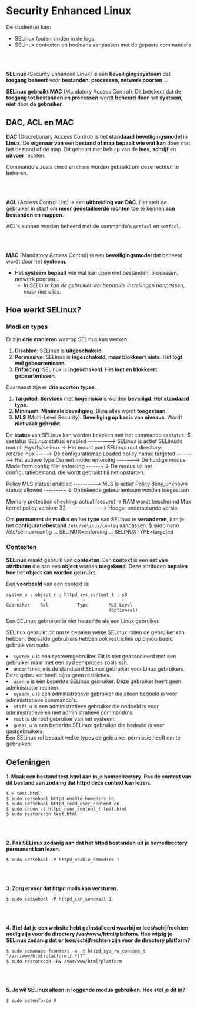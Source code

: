 # Security Enhanced Linux

De student(e) kan:
- SELinux fouten vinden in de logs.
- SELinux contexten en booleans aanpassen met de gepaste commando's

<!-- INVISIBLE CHARACTERS FOR SECTION LINE -->
<format style="underline">
⠀⠀⠀⠀⠀⠀⠀⠀⠀⠀⠀⠀⠀⠀⠀⠀⠀⠀⠀⠀⠀⠀⠀⠀⠀⠀⠀⠀⠀⠀⠀⠀⠀⠀⠀⠀⠀⠀⠀⠀⠀⠀⠀⠀⠀⠀⠀⠀⠀⠀⠀⠀⠀⠀⠀⠀⠀⠀⠀⠀⠀⠀⠀⠀⠀⠀⠀⠀⠀⠀⠀⠀⠀⠀⠀⠀⠀⠀⠀⠀⠀⠀⠀⠀⠀⠀⠀⠀⠀⠀⠀⠀⠀
</format>
<!-- INVISIBLE CHARACTERS FOR SECTION LINE -->

**SELinux** (Security Enhanced Linux) is een **beveiligingssysteem** dat **toegang beheert** voor **bestanden, processen, 
netwerk poorten...**

**SELinux gebruikt MAC** (Mandatory Access Control). Dit betekent dat de **toegang tot bestanden en processen**
wordt **beheerd door** het **systeem**, **niet** door **de gebruiker**.

## DAC, ACL en MAC

**DAC** (Discretionary Access Control) is het **standaard beveiligingsmodel** in **Linux**. De **eigenaar van** een **bestand of map**
**bepaalt wie wat kan** doen met het bestand of de map. Dit gebeurt met behulp van de **lees**, **schrijf** en **uitvoer** rechten.

Commando's zoals `chmod` en `chown` worden gebruikt om deze rechten te beheren.

<!-- INVISIBLE CHARACTERS FOR SECTION LINE -->
<format style="underline">
⠀⠀⠀⠀⠀⠀⠀⠀⠀⠀⠀⠀⠀⠀⠀⠀⠀⠀⠀⠀⠀⠀⠀⠀⠀⠀⠀⠀⠀⠀⠀⠀⠀⠀⠀⠀⠀⠀⠀⠀⠀⠀⠀⠀⠀⠀⠀⠀⠀⠀⠀⠀⠀⠀⠀⠀⠀⠀⠀⠀⠀⠀⠀⠀⠀⠀⠀⠀⠀⠀⠀⠀⠀⠀⠀⠀⠀⠀⠀⠀⠀⠀⠀⠀⠀⠀⠀⠀⠀⠀⠀⠀⠀
</format>
<!-- INVISIBLE CHARACTERS FOR SECTION LINE -->

**ACL** (Access Control List) is een **uitbreiding van DAC**. Het stelt de gebruiker in staat om **meer gedetailleerde rechten**
toe te kennen **aan bestanden en mappen**. 

ACL's kunnen worden beheerd met de commando's `getfacl` en `setfacl`.

<!-- INVISIBLE CHARACTERS FOR SECTION LINE -->
<format style="underline">
⠀⠀⠀⠀⠀⠀⠀⠀⠀⠀⠀⠀⠀⠀⠀⠀⠀⠀⠀⠀⠀⠀⠀⠀⠀⠀⠀⠀⠀⠀⠀⠀⠀⠀⠀⠀⠀⠀⠀⠀⠀⠀⠀⠀⠀⠀⠀⠀⠀⠀⠀⠀⠀⠀⠀⠀⠀⠀⠀⠀⠀⠀⠀⠀⠀⠀⠀⠀⠀⠀⠀⠀⠀⠀⠀⠀⠀⠀⠀⠀⠀⠀⠀⠀⠀⠀⠀⠀⠀⠀⠀⠀⠀
</format>
<!-- INVISIBLE CHARACTERS FOR SECTION LINE -->

**MAC** (Mandatory Access Control) is een **beveiligingsmodel** dat beheerd wordt door het **systeem**.

- Het **systeem bepaalt** wie wat kan doen met bestanden, processen, netwerk poorten...
  - *In SELinux kan de gebruiker wel bepaalde instellingen aanpassen, maar niet alles.*

## Hoe werkt SELinux?

### Modi en types

Er zijn **drie manieren** waarop SELinux kan werken:
1. **Disabled**: SELinux is **uitgeschakeld**.
2. **Permissive**: SELinux is **ingeschakeld, maar blokkeert niets**. Het **logt wel gebeurtenissen**.
3. **Enforcing**: SELinux is **ingeschakeld**. Het **logt en blokkeert gebeurtenissen**.

Daarnaast zijn er **drie soorten types**:
1. **Targeted**: **Services** met **hoge risico's** worden **beveiligd**. Het **standaard type**.
2. **Minimum**: **Minimale beveiliging**. Bijna alles wordt **toegestaan**.
3. **MLS** (Multi-Level Security): **Beveiliging op basis van niveaus**. Wordt **niet vaak gebruikt**.

De **status** van SELinux kan worden bekeken met het commando `sestatus`.
<code-block collapsible="true">
$ sestatus
SELinux status:                 enabled ---------> SELinux is actief
SELinuxfs mount:                /sys/fs/selinux -> Het mount punt
SELinux root directory:         /etc/selinux ----> De configuratiemap
Loaded policy name:             targeted --------> Het actieve type
Current mode:                   enforcing -------> De huidige modus
Mode from config file:          enforcing ------¬
                                                ↓
De modus uit het configuratiebestand, die wordt gebruikt bij het opstarten.

Policy MLS status:              enabled ---------> MLS is actief
Policy deny_unknown status:     allowed --------¬
                                                ↓
                           Onbekende gebeurtenissen worden toegestaan
                        
Memory protection checking:     actual (secure) -> RAM wordt beschermd
Max kernel policy version:      33 --------------> Hoogst ondersteunde versie
</code-block>

Om **permanent** de **modus en** het **type** van SELinux te **veranderen**, kan je het **configuratiebestand**
`/etc/selinux/config` aanpassen.
<code-block collapsible="true">
$ sudo nano /etc/selinux/config
...
SELINUX=enforcing
...
SELINUXTYPE=targeted
</code-block>

### Contexten

**SELinux** maakt gebruik van **contexten**. Een **context** is een **set van attributen** die aan een **object**
worden **toegekend**. Deze attributen **bepalen hoe** het **object kan worden gebruikt**.

Een **voorbeeld** van een context is:
```
system_u : object_r : httpd_sys_content_t : s0
    ↓         ↓              ↓              ↓
Gebruiker    Rol           Type        MLS Level
                                       (Optioneel)
```

<tabs>
<tab title="Gebruiker">
  <p>Een <control>SELinux gebruiker</control> is <control>niet hetzelfde</control> als een <control>Linux gebruiker</control>.</p>
  <p><control>SELinux gebruikt</control> dit om te <control>bepalen</control> welke <control>SELinux rollen</control> de
  gebruiker kan hebben. Bepaalde <control>gebruikers</control> hebben ook <control>restricties</control> op bijvoorbeeld
  gebruik van sudo.</p>
  <list>
  <li>
    <code>system_u</code> is een <control>systeemgebruiker</control>. Dit is <control>niet geassocieerd met een gebruiker
    </control> maar met een <control>systeemproces</control> zoals ssh.
  </li>
  <li>
    <code>unconfined_u</code> is de standaard <control>SELinux gebruiker</control> voor Linux gebruikers. Deze gebruiker
    heeft <control>bijna geen restricties</control>.
  </li>
  <li>
    <code>user_u</code> is een <control>beperkte SELinux gebruiker</control>. Deze gebruiker heeft 
    <control>geen administrator rechten</control>.
  </li>
  <li>
    <code>sysadm_u</code> is een <control>administratieve gebruiker</control> die alleen bedoeld is 
    <control>voor administratieve commando's</control>.
  </li>
  <li>
    <code>staff_u</code> is een <control>administratieve gebruiker</control> die bedoeld is voor 
    <control>administratieve en niet administratieve commando's</control>.
  </li>
  <li>
    <code>root</code> is de <control>root gebruiker</control> van het systeem.
  </li>
  <li>
    <code>guest_u</code> is een <control>beperkte SELinux gebruiker</control> die bedoeld is voor 
    <control>gastgebruikers</control>.
  </li>
  </list>
</tab>
<tab title="Rol">
  Een <control>SELinux rol</control> bepaalt welke <control>types</control> de gebruiker permissie heeft om te gebruiken.
</tab>
<tab title="Type">
</tab>
<tab title="MLS Level">
</tab>
</tabs>


## Oefeningen

**1. Maak een bestand test.html aan in je homedirectory. Pas de context van dit bestand aan zodanig dat httpd deze 
context kan lezen.**
```
$ > test.html
$ sudo setsebool httpd_enable_homedirs on
$ sudo setsebool httpd_read_user_content on
$ sudo chcon -t httpd_user_content_t test.html
$ sudo restorecon test.html
```

<!-- INVISIBLE CHARACTERS FOR SECTION LINE -->
<format style="underline">
⠀⠀⠀⠀⠀⠀⠀⠀⠀⠀⠀⠀⠀⠀⠀⠀⠀⠀⠀⠀⠀⠀⠀⠀⠀⠀⠀⠀⠀⠀⠀⠀⠀⠀⠀⠀⠀⠀⠀⠀⠀⠀⠀⠀⠀⠀⠀⠀⠀⠀⠀⠀⠀⠀⠀⠀⠀⠀⠀⠀⠀⠀⠀⠀⠀⠀⠀⠀⠀⠀⠀⠀⠀⠀⠀⠀⠀⠀⠀⠀⠀⠀⠀⠀⠀⠀⠀⠀⠀⠀⠀⠀⠀
</format>
<!-- INVISIBLE CHARACTERS FOR SECTION LINE -->

**2. Pas SELinux zodanig aan dat het httpd bestanden uit je homedirectory permanent kan lezen.**
```
$ sudo setsebool -P httpd_enable_homedirs 1
```

<!-- INVISIBLE CHARACTERS FOR SECTION LINE -->
<format style="underline">
⠀⠀⠀⠀⠀⠀⠀⠀⠀⠀⠀⠀⠀⠀⠀⠀⠀⠀⠀⠀⠀⠀⠀⠀⠀⠀⠀⠀⠀⠀⠀⠀⠀⠀⠀⠀⠀⠀⠀⠀⠀⠀⠀⠀⠀⠀⠀⠀⠀⠀⠀⠀⠀⠀⠀⠀⠀⠀⠀⠀⠀⠀⠀⠀⠀⠀⠀⠀⠀⠀⠀⠀⠀⠀⠀⠀⠀⠀⠀⠀⠀⠀⠀⠀⠀⠀⠀⠀⠀⠀⠀⠀⠀
</format>
<!-- INVISIBLE CHARACTERS FOR SECTION LINE -->

**3. Zorg ervoor dat httpd mails kan versturen.**
```
$ sudo setsebool -P httpd_can_sendmail 1
```

<!-- INVISIBLE CHARACTERS FOR SECTION LINE -->
<format style="underline">
⠀⠀⠀⠀⠀⠀⠀⠀⠀⠀⠀⠀⠀⠀⠀⠀⠀⠀⠀⠀⠀⠀⠀⠀⠀⠀⠀⠀⠀⠀⠀⠀⠀⠀⠀⠀⠀⠀⠀⠀⠀⠀⠀⠀⠀⠀⠀⠀⠀⠀⠀⠀⠀⠀⠀⠀⠀⠀⠀⠀⠀⠀⠀⠀⠀⠀⠀⠀⠀⠀⠀⠀⠀⠀⠀⠀⠀⠀⠀⠀⠀⠀⠀⠀⠀⠀⠀⠀⠀⠀⠀⠀⠀
</format>
<!-- INVISIBLE CHARACTERS FOR SECTION LINE -->

**4. Stel dat je een website hebt geïnstalleerd waarbij er lees/schijfrechten nodig zijn voor de directory
/var/www/html/platform. Hoe wijzig je SELinux zodanig dat er lees/schijfrechten zijn voor de directory platform?**
```
$ sudo semanage fcontext -a -t httpd_sys_rw_content_t "/var/www/html/platform(/.*)?"
$ sudo restorecon -Rv /var/www/html/platform
```

<!-- INVISIBLE CHARACTERS FOR SECTION LINE -->
<format style="underline">
⠀⠀⠀⠀⠀⠀⠀⠀⠀⠀⠀⠀⠀⠀⠀⠀⠀⠀⠀⠀⠀⠀⠀⠀⠀⠀⠀⠀⠀⠀⠀⠀⠀⠀⠀⠀⠀⠀⠀⠀⠀⠀⠀⠀⠀⠀⠀⠀⠀⠀⠀⠀⠀⠀⠀⠀⠀⠀⠀⠀⠀⠀⠀⠀⠀⠀⠀⠀⠀⠀⠀⠀⠀⠀⠀⠀⠀⠀⠀⠀⠀⠀⠀⠀⠀⠀⠀⠀⠀⠀⠀⠀⠀
</format>
<!-- INVISIBLE CHARACTERS FOR SECTION LINE -->

**5. Je wil SELinux alleen in loggende modus gebruiken. Hoe stel je dit in?**
```
$ sudo setenforce 0
```
